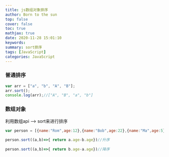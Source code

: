 ```yaml
---
title: js数组对象排序
author: Born to the sun
top: false
cover: false
toc: true
mathjax: true
date: 2020-11-28 15:01:10
keywords:
summary: sort排序
tags: [JavaScript]
categories: JavaScript
---
```

### 普通排序
```javascript
var arr = ["a", "b", "A", "B"];
arr.sort();
console.log(arr);//["A", "B", "a", "b"]
```

### 数组对象
利用数组api ——> sort来进行排序
```javascript
var person = [{name:"Rom",age:12},{name:"Bob",age:22},{name:"Ma",age:5},{name:"Tony",age:25}]
 
person.sort((a,b)=>{ return a.age-b.age})//升序
 
person.sort((a,b)=>{ return b.age-a.age})//降序
```